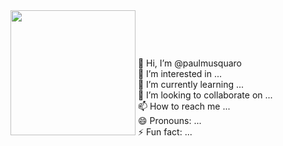 <div align="right" style="display: inline-block;">
  <img src="https://github.com/user-attachments/assets/5c0807e6-68b2-486f-b393-39ec5f449963" width="200" />
</div>

<div align="left" style="display: inline-block;">
  <p>
    👋 Hi, I’m @paulmusquaro<br>
    👀 I’m interested in ...<br>
    🌱 I’m currently learning ...<br>
    💞️ I’m looking to collaborate on ...<br>
    📫 How to reach me ...<br>
    😄 Pronouns: ...<br>
    ⚡ Fun fact: ...
  </p>
</div>



